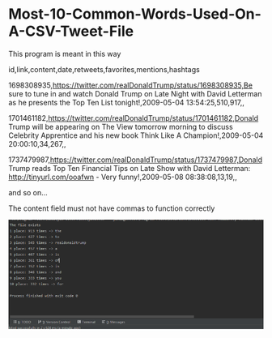 # Most-10-Common-Words-Used-On-A-CSV-Tweet-File

This program is meant in this way

id,link,content,date,retweets,favorites,mentions,hashtags

1698308935,https://twitter.com/realDonaldTrump/status/1698308935,Be sure to tune in and watch Donald Trump on Late Night with David Letterman as he presents the Top Ten List tonight!,2009-05-04 13:54:25,510,917,,

1701461182,https://twitter.com/realDonaldTrump/status/1701461182,Donald Trump will be appearing on The View tomorrow morning to discuss Celebrity Apprentice and his new book Think Like A Champion!,2009-05-04 20:00:10,34,267,,

1737479987,https://twitter.com/realDonaldTrump/status/1737479987,Donald Trump reads Top Ten Financial Tips on Late Show with David Letterman: http://tinyurl.com/ooafwn - Very funny!,2009-05-08 08:38:08,13,19,,

and so on...

The content field must not have commas to function correctly

![screenshot](tweetScreenshot.PNG)

